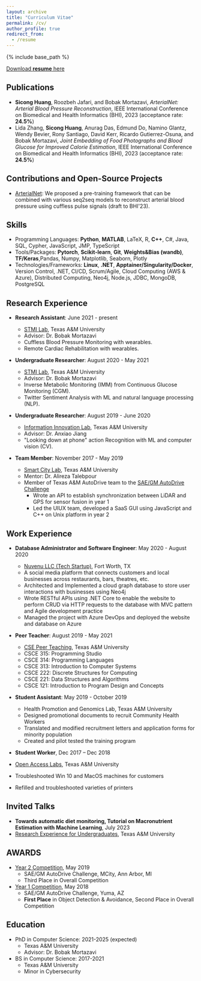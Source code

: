 ```yaml
---
layout: archive
title: "Curriculum Vitae"
permalink: /cv/
author_profile: true
redirect_from:
  - /resume
---
```


{% include base_path %}
<!-- [Curriculum Vitae] -->

[Download **resume** here](https://innoversa.github.io/innoversa/files/sicong_two_page_resume_032024.pdf)

## Publications

- **Sicong Huang**, Roozbeh Jafari, and Bobak Mortazavi, *ArterialNet: Arterial Blood Pressure Reconstruction*, IEEE International Conference on Biomedical and Health Informatics (BHI), 2023 (acceptance rate: **24.5%**)
- Lida Zhang, **Sicong Huang**, Anurag Das, Edmund Do, Namino Glantz, Wendy Bevier, Rony Santiago, David Kerr, Ricardo Gutierrez-Osuna, and Bobak Mortazavi, *Joint Embedding of Food Photographs and Blood Glucose for Improved Calorie Estimation*, IEEE International Conference on Biomedical and Health Informatics (BHI), 2023 (acceptance rate: **24.5%**)

## Contributions and Open-Source Projects

- [ArterialNet](https://github.com/stmilab/ArterialNet/): We proposed a pre-training framework that can be combined with various seq2seq models to reconstruct arterial blood pressure using cuffless pulse signals (draft to BHI'23).

## Skills

- Programming Languages: **Python**, **MATLAB**, LaTeX, R, **C++**, C#, Java, SQL, Cypher, JavaScript, JMP, TypeScript
- Tools/Packages: **Pytorch**, **Scikit-learn**, **Git**, **Weights&Bias (wandb)**, **TF/Keras**,Pandas, Numpy, Matplotlib, Seaborn, Plotly
- Technologies/Frameworks: **Linux**, **.NET**, **Apptainer/Singularity/Docker**, Version Control, .NET, CI/CD, Scrum/Agile,  Cloud Computing (AWS & Azure), Distributed Computing, Neo4j, Node.js, JDBC, MongoDB, PostgreSQL

## Research Experience

- **Research Assistant**: June 2021 - present
  - [STMI Lab](https://stmilab.github.io/), Texas A&M University
  - Advisor: Dr. Bobak Mortazavi
  - Cuffless Blood Pressure Monitoring with wearables.
  - Remote Cardiac Rehabilitation with wearables.

- **Undergraduate Researcher**: August 2020 - May 2021
  - [STMI Lab](https://stmilab.github.io/), Texas A&M University
  - Advisor: Dr. Bobak Mortazavi
  - Inverse Metabolic Monitoring (IMM) from Continuous Glucose Monitoring (CGM).
  - Twitter Sentiment Analysis with ML and natural language processing (NLP).

- **Undergraduate Researcher**: August 2019 - June 2020
  - [Information Innovation Lab](https://people.engr.tamu.edu/ajiang/index.html), Texas A&M University
  - Advisor: Dr. Anxiao Jiang
  - "Looking down at phone" action Recognition with ML and computer vision (CV).

- **Team Member**: November 2017 - May 2019
  - [Smart City Lab](http://smartct.tamu.edu/index.html), Texas A&M University
  - Mentor: Dr. Alireza Talebpour
  - Member of Texas A&M AutoDrive team to the [SAE/GM AutoDrive Challenge](https://autodrivechallenge.com/)
    - Wrote an API to establish synchronization between LiDAR and GPS for sensor fusion in year 1
    - Led the UIUX team, developed a SaaS GUI using JavaScript and C++ on Unix platform in year 2

## Work Experience

- **Database Administrator and Software Engineer**: May 2020 - August 2020
  - [Nuvenu LLC (Tech Startup)](https://www.bizapedia.com/tx/nuvenu-llc.html), Fort Worth, TX
  - A social media platform that connects customers and local businesses across restaurants, bars, theatres, etc.
  - Architected and Implemented a cloud graph database to store user interactions with businesses using Neo4j
  - Wrote RESTful APIs using .NET Core to enable the website to perform CRUD via HTTP requests to the database with MVC pattern and Agile development practice
  - Managed the project with Azure DevOps and deployed the website and database on Azure

- **Peer Teacher**: August 2019 - May 2021
  - [CSE Peer Teaching](https://engineering.tamu.edu/cse/academics/peer-teachers/current-peer-teachers.html), Texas A&M University
  - CSCE 315: Programming Studio
  - CSCE 314: Programming Languages
  - CSCE 313: Introduction to Computer Systems
  - CSCE 222: Discrete Structures for Computing
  - CSCE 221: Data Structures and Algorithms
  - CSCE 121: Introduction to Program Design and Concepts

- **Student Assistant**: May 2019 - October 2019
  - Health Promotion and Genomics Lab, Texas A&M University
  - Designed promotional documents to recruit Community Health Workers
  - Translated and modified recruitment letters and application forms for minority population
  - Created and pilot tested the training program

- **Student Worker**, Dec 2017 – Dec 2018
- [Open Access Labs](https://oal.tamu.edu/About-Us/OAL-Staff), Texas A&M University
- Troubleshooted Win 10 and MacOS machines for customers
- Refilled and troubleshooted varieties of printers

## Invited Talks

- **Towards automatic diet monitoring, Tutorial on Macronutrient Estimation with Machine Learning**, July 2023
- [Research Experience for Undergraduates](https://engineering.tamu.edu/cse/research/reu/index.html), Texas A&M University

## AWARDS

- [Year 2 Competition](https://www.sae.org/attend/student-events/autodrive-challenge/results), May 2019
  - SAE/GM AutoDrive Challenge, MCity, Ann Arbor, MI
  - Third Place in Overall Competition
- [Year 1 Competition](https://www.sae.org/attend/student-events/autodrive-challenge/results), May 2018
  - SAE/GM AutoDrive Challenge, Yuma, AZ
  - **First Place** in Object Detection & Avoidance, Second Place in Overall Competition

## Education

- PhD in Computer Science: 2021-2025 (expected)
  - Texas A&M University
  - Advisor: Dr. Bobak Mortazavi
- BS in Computer Science: 2017-2021
  - Texas A&M University
  - Minor in Cybersecurity
